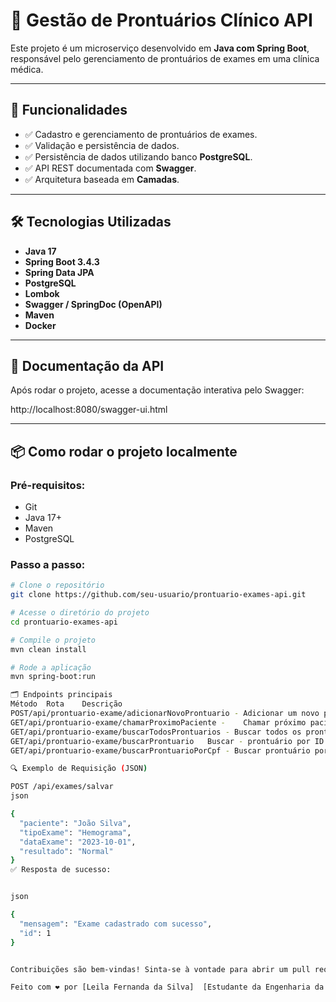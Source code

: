 # 🚀 Gestão de Prontuários Clínico API

Este projeto é um microserviço desenvolvido em **Java com Spring Boot**, responsável pelo gerenciamento de prontuários de exames em uma clínica médica.

---

## 📌 Funcionalidades

- ✅ Cadastro e gerenciamento de prontuários de exames.
- ✅ Validação e persistência de dados.
- ✅ Persistência de dados utilizando banco **PostgreSQL**.
- ✅ API REST documentada com **Swagger**.
- ✅ Arquitetura baseada em **Camadas**.

---

## 🛠️ Tecnologias Utilizadas

- **Java 17**
- **Spring Boot 3.4.3**
- **Spring Data JPA**
- **PostgreSQL**
- **Lombok**
- **Swagger / SpringDoc (OpenAPI)**
- **Maven**
- **Docker**

---

## 📄 Documentação da API

Após rodar o projeto, acesse a documentação interativa pelo Swagger:

http://localhost:8080/swagger-ui.html

---

## 📦 Como rodar o projeto localmente

### Pré-requisitos:
- Git
- Java 17+
- Maven
- PostgreSQL

### Passo a passo:

```bash
# Clone o repositório
git clone https://github.com/seu-usuario/prontuario-exames-api.git

# Acesse o diretório do projeto
cd prontuario-exames-api

# Compile o projeto
mvn clean install

# Rode a aplicação
mvn spring-boot:run

🗂️ Endpoints principais
Método	Rota	Descrição
POST/api/prontuario-exame/adicionarNovoProntuario - Adicionar um novo prontuário
GET/api/prontuario-exame/chamarProximoPaciente - 	Chamar próximo paciente
GET/api/prontuario-exame/buscarTodosProntuarios - Buscar todos os prontuários
GET/api/prontuario-exame/buscarProntuario	Buscar - prontuário por ID
GET/api/prontuario-exame/buscarProntuarioPorCpf	- Buscar prontuário por CPF

🔍 Exemplo de Requisição (JSON)

POST /api/exames/salvar
json

{
  "paciente": "João Silva",
  "tipoExame": "Hemograma",
  "dataExame": "2023-10-01",
  "resultado": "Normal"
}
✅ Resposta de sucesso:


json

{
  "mensagem": "Exame cadastrado com sucesso",
  "id": 1
}


Contribuições são bem-vindas! Sinta-se à vontade para abrir um pull request ou relatar problemas na aba de issues.

Feito com ❤️ por [Leila Fernanda da Silva]  [Estudante da Engenharia da Computação Univesp] 
